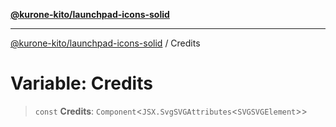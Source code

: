 [**@kurone-kito/launchpad-icons-solid**](../README.md)

***

[@kurone-kito/launchpad-icons-solid](../globals.md) / Credits

# Variable: Credits

> `const` **Credits**: `Component`\<`JSX.SvgSVGAttributes`\<`SVGSVGElement`\>\>
